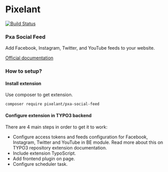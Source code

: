 # Pixelant #
[![Build Status](https://travis-ci.org/pixelant/pxa_social_feed.svg?branch=master)](https://travis-ci.org/pixelant/pxa_social_feed)  
  
### Pxa Social Feed ###
  
Add Facebook, Instagram, Twitter, and YouTube feeds to your website.

[Official documentation](https://docs.typo3.org/p/pixelant/pxa-social-feed/master/en-us/)

### How to setup? ###

#### Install extension 

Use composer to get extension.

    composer require pixelant/pxa-social-feed

#### Configure extension in TYPO3 backend

There are 4 main steps in order to get it to work:
  
* Configure access tokens and feeds configuration for Facebook, Instagram, Twitter and YouTube in BE module.  Read more about this on TYPO3 repository extension documentation.
* Include extension TypoScript.
* Add frontend plugin on page.
* Configure scheduler task.

